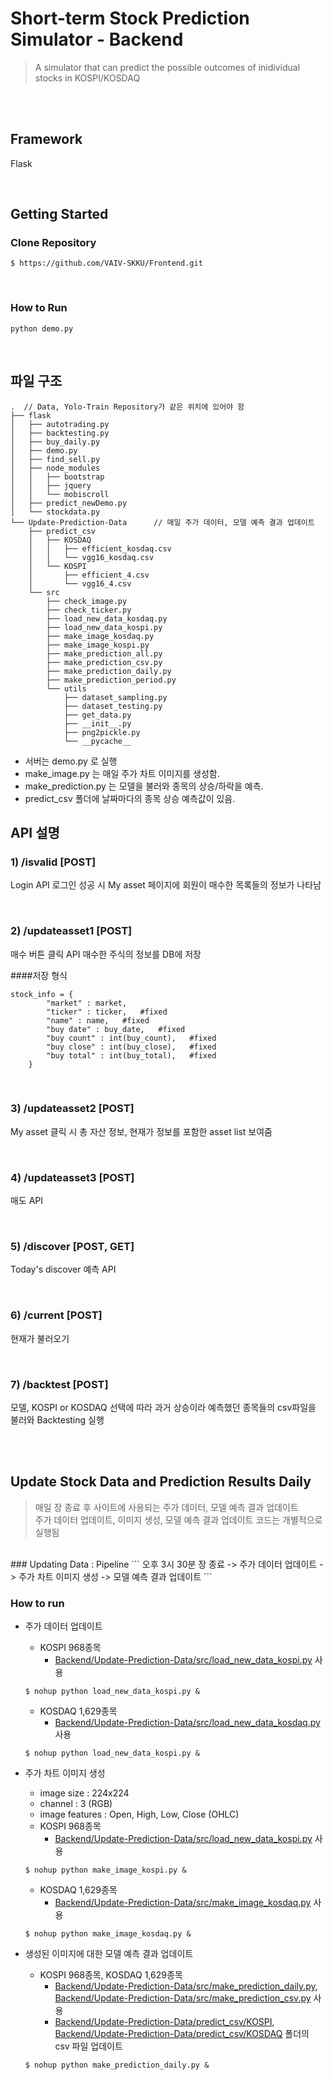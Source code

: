 # Short-term Stock Prediction Simulator - Backend
> A simulator that can predict the possible outcomes of inidividual stocks in KOSPI/KOSDAQ

<br />
<br />

## Framework
Flask

<br />

## Getting Started

### Clone Repository
```shell script
$ https://github.com/VAIV-SKKU/Frontend.git

```
<br />

### How to Run
```
python demo.py
```
<br />

## 파일 구조

```
.  // Data, Yolo-Train Repository가 같은 위치에 있어야 함
├── flask
│   ├── autotrading.py
│   ├── backtesting.py
│   ├── buy_daily.py
│   ├── demo.py
│   ├── find_sell.py
│   ├── node_modules
│   │   ├── bootstrap
│   │   ├── jquery
│   │   └── mobiscroll
│   ├── predict_newDemo.py
│   └── stockdata.py
└── Update-Prediction-Data      // 매일 주가 데이터, 모델 예측 결과 업데이트
    ├── predict_csv
    │   ├── KOSDAQ
    │   │   ├── efficient_kosdaq.csv
    │   │   └── vgg16_kosdaq.csv
    │   └── KOSPI
    │       ├── efficient_4.csv
    │       └── vgg16_4.csv
    └── src
        ├── check_image.py
        ├── check_ticker.py
        ├── load_new_data_kosdaq.py
        ├── load_new_data_kospi.py
        ├── make_image_kosdaq.py
        ├── make_image_kospi.py
        ├── make_prediction_all.py
        ├── make_prediction_csv.py
        ├── make_prediction_daily.py
        ├── make_prediction_period.py
        └── utils
            ├── dataset_sampling.py
            ├── dataset_testing.py
            ├── get_data.py
            ├── __init__.py
            ├── png2pickle.py
            └── __pycache__
```
- 서버는 demo.py 로 실행
- make_image.py 는 매일 주가 차트 이미지를 생성함.
- make_prediction.py 는 모델을 불러와 종목의 상승/하락을 예측.
- predict_csv 폴더에 날짜마다의 종목 상승 예측값이 있음.


## API 설명
### 1) /isvalid [POST]
Login API
로그인 성공 시 My asset 페이지에 회원이 매수한 목록들의 정보가 나타남

</br>

### 2) /updateasset1 [POST]
매수 버튼 클릭 API
매수한 주식의 정보를 DB에 저장

####저장 형식

```
stock_info = {
        "market" : market,
        "ticker" : ticker,   #fixed
        "name" : name,   #fixed
        "buy date" : buy_date,   #fixed
        "buy count" : int(buy_count),   #fixed
        "buy close" : int(buy_close),   #fixed
        "buy total" : int(buy_total),   #fixed
    }
```

</br>

### 3) /updateasset2 [POST]
My asset 클릭 시 총 자산 정보, 현재가 정보를 포함한 asset list 보여줌

</br>

### 4) /updateasset3 [POST]
매도 API

</br>

### 5) /discover [POST, GET]
Today's discover 예측 API

</br>

### 6) /current [POST]
현재가 불러오기

</br>

### 7) /backtest [POST]
모델, KOSPI or KOSDAQ 선택에 따라 과거 상승이라 예측했던 종목들의 csv파일을 불러와 Backtesting 실행

</br>
</br>

## Update Stock Data and Prediction Results Daily
> 매일 장 종료 후 사이트에 사용되는 주가 데이터, 모델 예측 결과 업데이트</br>
> 주가 데이터 업데이트, 이미지 생성, 모델 예측 결과 업데이트 코드는 개별적으로 실행됨
</br>
### Updating Data : Pipeline
```
오후 3시 30분 장 종료 -> 주가 데이터 업데이트 -> 주가 차트 이미지 생성 -> 모델 예측 결과 업데이트
```
</br>

### How to run
+ 주가 데이터 업데이트
    + KOSPI 968종목
        + [Backend/Update-Prediction-Data/src/load_new_data_kospi.py](https://github.com/VAIV-SKKU/Backend/blob/main/Update-Prediction-Data/src/load_new_data_kospi.py) 사용
    ```shell script
    $ nohup python load_new_data_kospi.py &
    ```
    + KOSDAQ 1,629종목
        + [Backend/Update-Prediction-Data/src/load_new_data_kosdaq.py](https://github.com/VAIV-SKKU/Backend/blob/main/Update-Prediction-Data/src/load_new_data_kosdaq.py) 사용
    ```shell script
    $ nohup python load_new_data_kospi.py &
    ```
    
+ 주가 차트 이미지 생성
    + image size : 224x224
    + channel : 3 (RGB)
    + image features : Open, High, Low, Close (OHLC)
    + KOSPI 968종목
        + [Backend/Update-Prediction-Data/src/load_new_data_kospi.py](https://github.com/VAIV-SKKU/Backend/blob/main/Update-Prediction-Data/src/make_image_kospi.py) 사용
    ```shell script
    $ nohup python make_image_kospi.py &
    ```
    + KOSDAQ 1,629종목
        + [Backend/Update-Prediction-Data/src/make_image_kosdaq.py](https://github.com/VAIV-SKKU/Backend/blob/main/Update-Prediction-Data/src/make_image_kosdaq.py) 사용
    ```shell script
    $ nohup python make_image_kosdaq.py &
    ```
+ 생성된 이미지에 대한 모델 예측 결과 업데이트
    + KOSPI 968종목, KOSDAQ 1,629종목
        + [Backend/Update-Prediction-Data/src/make_prediction_daily.py](https://github.com/VAIV-SKKU/Backend/blob/main/Update-Prediction-Data/src/make_prediction_daily.py), [Backend/Update-Prediction-Data/src/make_prediction_csv.py](https://github.com/VAIV-SKKU/Backend/blob/main/Update-Prediction-Data/src/make_prediction_csv.py) 사용
        + [Backend/Update-Prediction-Data/predict_csv/KOSPI](https://github.com/VAIV-SKKU/Backend/blob/main/Update-Prediction-Data/predict_csv/KOSPI), [Backend/Update-Prediction-Data/predict_csv/KOSDAQ](https://github.com/VAIV-SKKU/Backend/blob/main/Update-Prediction-Data/predict_csv/KOSDAQ) 폴더의 csv 파일 업데이트
    ```shell script
    $ nohup python make_prediction_daily.py &
    ```
